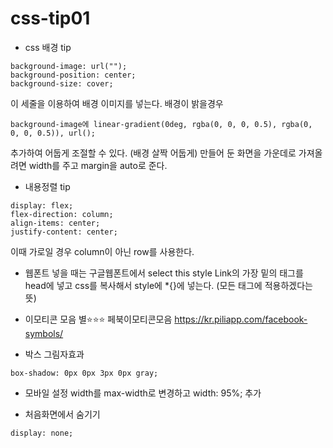 # css-tip01

- css 배경 tip
```
background-image: url("");
background-position: center;
background-size: cover;
```
이 세줄을 이용하여 배경 이미지를 넣는다.
배경이 밝을경우
```
background-image에 linear-gradient(0deg, rgba(0, 0, 0, 0.5), rgba(0, 0, 0, 0.5)), url();
```
추가하여 어둡게 조절할 수 있다. (배경 살짝 어둡게)
만들어 둔 화면을 가운데로 가져올려면 width를 주고 margin을 auto로 준다.

- 내용정렬 tip
```
display: flex;
flex-direction: column;
align-items: center;
justify-content: center;
```
이때 가로일 경우 column이 아닌 row를 사용한다.

- 웹폰트
넣을 때는 구글웹폰트에서 select this style
 Link의 가장 밑의 태그를 head에 넣고 
css를 복사해서 style에 *{}에 넣는다. (모든 태그에 적용하겠다는 뜻) 

- 이모티콘 모음
별⭐⭐⭐
페북이모티콘모음 https://kr.piliapp.com/facebook-symbols/

- 박스 그림자효과
```
box-shadow: 0px 0px 3px 0px gray;
```

- 모바일 설정
width를 max-width로 변경하고
width: 95%; 추가

- 처음화면에서 숨기기
```
display: none;
```

